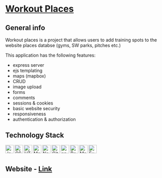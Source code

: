 # [Workout Places][link]

## General info

Workout places is a project that allows users to add training spots to the website places databse (gyms, SW parks, pitches etc.)

This application has the following features:

* express server
* ejs templating
* maps (mapbox)
* CRUD
* image upload
* forms
* comments
* sessions & cookies
* basic website security 
* responsiveness
* authentication & authorization

## Technology Stack

<img align="left" src="https://github.com/get-icon/geticon/raw/master/icons/javascript.svg" alt="JavaScript" width="26px" height="26px">
<img align="left" src="https://github.com/get-icon/geticon/raw/master/icons/css-3.svg" alt="CSS3" width="26px" height="26px">
<img align="left" src="https://github.com/get-icon/geticon/raw/master/icons/html-5.svg" alt="HTML5" width="26px" height="26px">
<img align="left" src="https://github.com/get-icon/geticon/raw/master/icons/mongodb-icon.svg" alt="MongoDB" width="26px" height="26px">
<img align="left" src="https://github.com/get-icon/geticon/raw/master/icons/nodejs-icon.svg" alt="Node.js" width="26px" height="26px">
<img align="left" src="https://github.com/get-icon/geticon/raw/master/icons/git-icon.svg" alt="Git" width="26px" height="26px">
<img align="left" src="https://github.com/get-icon/geticon/raw/master/icons/npm.svg" alt="npm" width="26px" height="26px">
<img align="left" src="https://github.com/get-icon/geticon/raw/master/icons/bootstrap.svg" alt="Bootstrap" width="26px" height="26px">
<img align="left" src="https://github.com/get-icon/geticon/raw/master/icons/mapbox.svg" alt="Mapbox" width="26px" height="26px">
<img align="left" src="https://github.com/get-icon/geticon/raw/master/icons/express.svg" alt="Express" width="26px" height="26px">

<br />
<br />

## Website - [Link][link]

[link]: https://workout-places-showcase.herokuapp.com/
